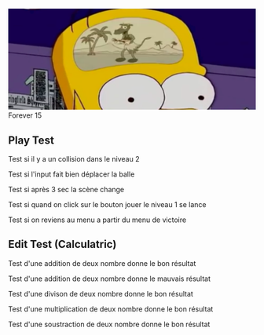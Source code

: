 

![Screenshot](ReadmeImage.png)
Forever 15


## Play Test

Test si il y a un collision dans le niveau 2

Test si l'input fait bien déplacer la balle

Test si après 3 sec la scène change

Test si quand on click sur le bouton jouer le niveau 1 se lance

Test si on reviens au menu a partir du menu de victoire

## Edit Test (Calculatric)

Test d'une addition de deux nombre donne le bon résultat

Test d'une addition de deux nombre donne le mauvais résultat

Test d'une divison de deux nombre donne le bon résultat

Test d'une multiplication de deux nombre donne le bon résultat

Test d'une soustraction de deux nombre donne le bon résultat

